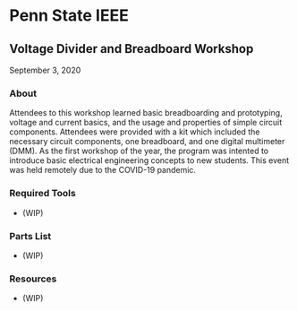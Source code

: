 # Penn State IEEE
## Voltage Divider and Breadboard Workshop
September 3, 2020

### About
Attendees to this workshop learned basic breadboarding and prototyping, voltage and current basics, and the usage and properties of simple circuit components. Attendees were provided with a kit which included the necessary circuit components, one breadboard, and one digital multimeter (DMM). As the first workshop of the year, the program was intented to introduce basic electrical engineering concepts to new students. This event was held remotely due to the COVID-19 pandemic.

### Required Tools
- (WIP)

### Parts List
- (WIP)

### Resources
- (WIP)
